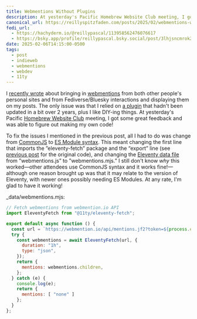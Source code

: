 ```yaml
---
title: Webmentions Without Plugins
description: At yesterday's Pacific Homebrew Website Club meeting, I got some great feedback and was able to figure out making my own code to bring in webmentions!
canonical_url: https://reillyspitzfaden.com/posts/2025/02/webmentions-without-plugins/
fedi_url: 
  - https://hachyderm.io/@reillypascal/113958562476076617
  - https://bsky.app/profile/reillypascal.bsky.social/post/3lhjsncmrok2l
date: 2025-02-06T14:15:00-0500
tags:
  - post
  - indieweb
  - webmentions
  - webdev
  - 11ty
---
```


<!-- Code highlighting CSS -->
<link rel="stylesheet" type="text/css" href="/styles/code/prism-perf-custom.css" />
<link rel="stylesheet" type="text/css" href="/styles/code/code-tweaks.css" />

I [recently wrote](/posts/2025/01/displaying-webmentions/) about bringing in [webmentions](https://indieweb.org/Webmention) from both other people's personal sites and from Fediverse/Bluesky interactions and displaying them on my posts. The only issue was that I relied on [a plugin](https://github.com/CodeFoodPixels/eleventy-plugin-webmentions) that hadn't been updated in a bit over 2 years, plus I like DIY-ing things. At yesterday's Pacific [Homebrew Website Club](https://indieweb.org/Homebrew_Website_Club) meeting, I got some great feedback and was able to figure out making my own code!

To fix the issues I mentioned in the previous post, all I had to do was change from [CommonJS](https://requirejs.org/docs/commonjs.html) to [ES Module syntax](https://developer.mozilla.org/en-US/docs/Web/JavaScript/Guide/Modules). This meant changing the first line that imports the ”eleventy-fetch” package and the “export” line (see [previous post](/posts/2025/01/displaying-webmentions/) for the original code), and changing the [Eleventy data file](https://www.11ty.dev/docs/data-global/) from ”webmentions.js” to ”webmentions.mjs.” I still don't know *why* this worked—other attendees use CommonJS syntax and it works fine!—although one reason brought up was that it may relate to the version of Eleventy, with newer ones possibly needing ES Modules. At any rate, I'm glad to have it working!

_data/webmentions.mjs:
```js
// Fetch webmentions from webmention.io API
import EleventyFetch from "@11ty/eleventy-fetch";

export default async function () {
  const url = `https://webmention.io/api/mentions.jf2?token=${process.env.WEBMENTION_IO_TOKEN}&per-page=1000`;
  try {
    const webmentions = await EleventyFetch(url, {
      duration: "1h",
      type: "json",
    });
    return {
      mentions: webmentions.children,
    };
  } catch (e) {
    console.log(e);
    return {
      mentions: [ "none" ]
    };
  }
};
```
